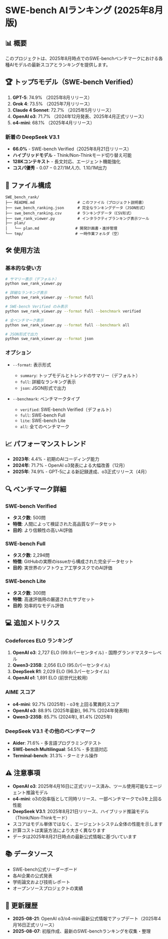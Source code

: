# SWE-bench AIランキング (2025年8月版)

## 📊 概要

このプロジェクトは、2025年8月時点でのSWE-benchベンチマークにおける各種AIモデルの最新スコアとランキングを提供します。

## 🏆 トップ5モデル（SWE-bench Verified）

1. **GPT-5**: 74.9% （2025年8月リリース）
2. **Grok 4**: 73.5% （2025年7月リリース）
3. **Claude 4 Sonnet**: 72.7% （2025年5月リリース）
4. **OpenAI o3**: 71.7% （2024年12月発表、2025年4月正式リリース）
5. **o4-mini**: 68.1% （2025年4月リリース）

### 新着の DeepSeek V3.1
- **66.0%** - SWE-bench Verified（2025年8月21日リリース）
- **ハイブリッドモデル** - Think/Non-Thinkモード切り替え可能
- **128Kコンテキスト** - 長文対応、エージェント機能強化
- **コスパ優秀** - $0.07-0.27/1M入力、$1.10/1M出力

## 📁 ファイル構成

```
SWE_bench_rank/
├── README.md                   # このファイル（プロジェクト説明書）
├── swe_bench_ranking.json      # 完全なランキングデータ（JSON形式）
├── swe_bench_ranking.csv       # ランキングデータ（CSV形式）
├── swe_rank_viewer.py          # インタラクティブランキング表示ツール
├── plan/
│   └── plan.md                # 開発計画書・進捗管理
└── tmp/                       # 一時作業フォルダ（空）
```

## 🛠️ 使用方法

### 基本的な使い方

```bash
# サマリー表示（デフォルト）
python swe_rank_viewer.py

# 詳細なランキング表示
python swe_rank_viewer.py --format full

# SWE-bench Verified のみ表示
python swe_rank_viewer.py --format full --benchmark verified

# 全ベンチマーク表示
python swe_rank_viewer.py --format full --benchmark all

# JSON形式で出力
python swe_rank_viewer.py --format json
```

### オプション

- `--format`: 表示形式
  - `summary`: トップモデルとトレンドのサマリー（デフォルト）
  - `full`: 詳細なランキング表示
  - `json`: JSON形式で出力

- `--benchmark`: ベンチマークタイプ
  - `verified`: SWE-bench Verified（デフォルト）
  - `full`: SWE-bench Full
  - `lite`: SWE-bench Lite  
  - `all`: 全てのベンチマーク

## 📈 パフォーマンストレンド

- **2023年**: 4.4% - 初期のAIコーディング能力
- **2024年**: 71.7% - OpenAI o3発表による大幅改善（12月）
- **2025年**: 74.9% - GPT-5による新記録達成、o3正式リリース（4月）

## 🔍 ベンチマーク詳細

### SWE-bench Verified
- **タスク数**: 500問
- **特徴**: 人間によって検証された高品質なデータセット
- **目的**: より信頼性の高いAI評価

### SWE-bench Full
- **タスク数**: 2,294問
- **特徴**: GitHubの実際のissueから構成された完全データセット
- **目的**: 実世界のソフトウェア工学タスクでのAI評価

### SWE-bench Lite
- **タスク数**: 300問
- **特徴**: 高速評価用の厳選されたサブセット
- **目的**: 効率的なモデル評価

## 💻 追加メトリクス

### Codeforces ELO ランキング
1. **OpenAI o3**: 2,727 ELO (99.9パーセンタイル) - 国際グランドマスターレベル
2. **Qwen3-235B**: 2,056 ELO (95.0パーセンタイル)
3. **DeepSeek R1**: 2,029 ELO (96.3パーセンタイル)
4. **OpenAI o1**: 1,891 ELO (前世代比較用)

### AIME スコア
- **o4-mini**: 92.7% (2025年) - o3を上回る驚異的スコア
- **OpenAI o3**: 88.9% (2025年最新), 96.7% (2024年発表時)
- **Qwen3-235B**: 85.7% (2024年), 81.4% (2025年)

### DeepSeek V3.1 その他のベンチマーク
- **Aider**: 71.6% - 多言語プログラミングテスト
- **SWE-bench Multilingual**: 54.5% - 多言語対応
- **Terminal-bench**: 31.3% - ターミナル操作

## ⚠️ 注意事項

- **OpenAI o3**: 2025年4月16日に正式リリース済み、ツール使用可能なエージェント推論モデル
- **o4-mini**: o3の効率版として同時リリース、一部ベンチマークでo3を上回る性能
- **DeepSeek V3.1**: 2025年8月21日リリース、ハイブリッド推論モデル（Think/Non-Thinkモード）
- スコアはモデル単体ではなく、エージェントシステム全体の性能を示します
- 計算コストは実装方法により大きく異なります
- データは2025年8月21日時点の最新公式情報に基づいています

## 📚 データソース

- SWE-bench公式リーダーボード
- 各AI企業の公式発表
- 学術論文および技術レポート
- オープンソースプロジェクトの実績

## 🔄 更新履歴

- **2025-08-21**: OpenAI o3/o4-mini最新公式情報でアップデート（2025年4月16日正式リリース）
- **2025-08-07**: 初版作成、最新のSWE-benchランキングを収集・整理